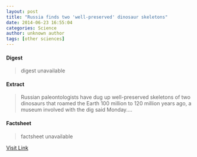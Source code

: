 ```yaml
---
layout: post
title: "Russia finds two 'well-preserved' dinosaur skeletons"
date: 2014-06-23 16:55:04
categories: Science
author: unknown author
tags: [other sciences]
---
```



#### Digest
>digest unavailable

#### Extract
>Russian paleontologists have dug up well-preserved skeletons of two dinosaurs that roamed the Earth 100 million to 120 million years ago, a museum involved with the dig said Monday....

#### Factsheet
>factsheet unavailable

[Visit Link](http://phys.org/news322746894.html)


